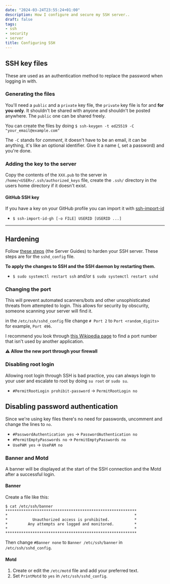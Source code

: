 ```yaml
---
date: "2024-03-24T23:55:24+01:00"
description: How I configure and secure my SSH server..
draft: false
tags:
- ssh
- security
- server
title: Configuring SSH
---
```


## SSH key files
These are used as an authentication method to replace the password when logging in with.

### Generating the files
You'll need a `public` and a `private` key file, the `private` key file is for and **for you only**. It shouldn't be shared with anyone and shouldn't be posted anywhere. The `public` one can be shared freely.

You can create the files by doing `$ ssh-keygen -t ed25519 -C "your_email@example.com"`

The `-C` stands for *comment*, it doesn't have to be an email, it can be anything, it's like an optional identifier.
Give it a name (, set a password) and you're done.

### Adding the key to the server
Copy the contents of the `XXX.pub` to the server in `/home/<USER>/.ssh/authorized_keys` file, create the `.ssh/` directory in the users home directory if it doesn't exist.

#### GitHub SSH key
If you have a key on your GitHub profile you can import it with [ssh-import-id](https://github.com/dustinkirkland/ssh-import-id)
- `$ ssh-import-id-gh [-o FILE] USERID [USERID ...]`

---
## Hardening
Follow [these steps](https://www.sshaudit.com/hardening_guides.html) (the Server Guides) to harden your SSH server. These steps are for the `sshd_config` file.

**To apply the changes to SSH and the SSH daemon by restarting them.**
- `$ sudo systemctl restart ssh` and/or `$ sudo systemctl restart sshd`

### Changing the port
This will prevent automated scanners/bots and other unsophisticated threats from attempted to login. This allows for security by obscurity, someone scanning your server will find it.

in the `/etc/ssh/sshd_config` file change `# Port 2` to `Port <random_digits>` for example, `Port 496`.

I recommend you look through [this Wikipedia page](https://en.wikipedia.org/wiki/List_of_TCP_and_UDP_port_numbers) to find a port number that isn't used by another application.

**:warning: Allow the new port through your firewall**

### Disabling root login
Allowing root login through SSH is bad practice, you can always login to your user and escalate to root by doing `su root` or `sudo su`.

- `#PermitRootLogin prohibit-password` -> `PermitRootLogin no`

## Disabling password authentication
Since we're using key files there's no need for passwords, uncomment and change the lines to `no`.

- `#PasswordAuthentication yes` -> `PasswordAuthentication no`
- `#PermitEmptyPasswords no` -> `PermitEmptyPasswords no`
- `UsePAM yes` -> `UsePAM no`

### Banner and Motd
A banner will be displayed at the start of the SSH connection and the Motd after a successful login.
#### Banner
Create a file like this:
```shell
$ cat /etc/ssh/banner
**********************************************************
*                                                        *
*           Unauthorized access is prohibited.           *
*         Any attempts are logged and monitored.         *
*                                                        *
**********************************************************
```
Then change `#Banner none` to `Banner /etc/ssh/banner` in `/etc/ssh/sshd_config`.

#### Motd
1. Create or edit the `/etc/motd` file and add your preferred text.
1. Set `PrintMotd` to `yes` in `/etc/ssh/sshd_config`.